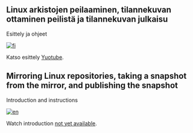 ## Linux arkistojen peilaaminen, tilannekuvan ottaminen peilistä ja tilannekuvan julkaisu

Esittely ja ohjeet

[![fi](https://img.shields.io/badge/lang-FI-blue.svg)](https://github.com/idumdidum/Linux_mirror-snapshot-and-publish/blob/main/README_fi.md)

Katso esittely [Yuotube]([https://pages.github.com/](https://www.youtube.com/watch?v=rqDJAQ7DcxM)).

## Mirroring Linux repositories, taking a snapshot from the mirror, and publishing the snapshot

Introduction and instructions

[![en](https://img.shields.io/badge/lang-EN-white.svg)](https://github.com/idumdidum/Linux_mirror-snapshot-and-publish/blob/main/README_en.md)

Watch introduction [not yet available]().

